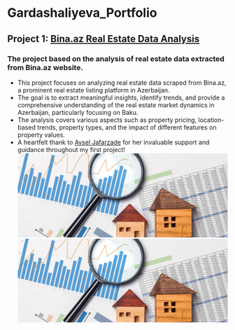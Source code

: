 # Gardashaliyeva_Portfolio
## Project 1: [Bina.az Real Estate Data Analysis](https://github.com/Gardashaliyeva/Bina_az_Real_Estate_Data_Analysis)
### The project based on the analysis of real estate data extracted from Bina.az website.

* This project focuses on analyzing real estate data scraped from Bina.az, a prominent real estate listing platform in Azerbaijan. 
* The goal is to extract meaningful insights, identify trends, and provide a comprehensive understanding of the real estate market dynamics in Azerbaijan, particularly focusing on Baku. 
* The analysis covers various aspects such as property pricing, location-based trends, property types, and the impact of different features on property values.
* A heartfelt thank to [Aysel Jafarzade](https://github.com/JafarzadeAysel) for her invaluable support and guidance throughout my first project!
![](https://github.com/Gardashaliyeva/Gardashaliyeva_Portfolio/blob/a1262c1fc2a6a966fd526c81021bc7b1e18e107c/images/Real-Estate-Data-Analysis.png)
![](https://github.com/Gardashaliyeva/Gardashaliyeva_Portfolio/blob/main/images/Real-Estate-Data-Analysis.png)

